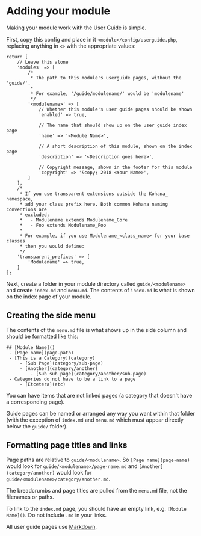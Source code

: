 # Adding your module

Making your module work with the User Guide is simple.

First, copy this config and place in it `<module>/config/userguide.php`, replacing anything in `<>` with the appropriate values:

    return [
        // Leave this alone
        'modules' => [
            /*
             * The path to this module's userguide pages, without the 'guide/'.
             *
             * For example, '/guide/modulename/' would be 'modulename'
             */
            '<modulename>' => [
                // Whether this module's user guide pages should be shown
                'enabled' => true,

                // The name that should show up on the user guide index page
                'name' => '<Module Name>',

                // A short description of this module, shown on the index page
                'description' => '<Description goes here>',

                // Copyright message, shown in the footer for this module
                'copyright' => '&copy; 2018 <Your Name>',
            ]
        ],
        /*
         * If you use transparent extensions outside the Kohana_ namespace,
         * add your class prefix here. Both common Kohana naming conventions are
         * excluded:
         *   - Modulename extends Modulename_Core
         *   - Foo extends Modulename_Foo
         *
         * For example, if you use Modulename_<class_name> for your base classes
         * then you would define:
         */
        'transparent_prefixes' => [
            'Modulename' => true,
        ]
    ];

Next, create a folder in your module directory called `guide/<modulename>` and create `index.md` and `menu.md`. The contents of `index.md` is what is shown on the index page of your module.

## Creating the side menu

The contents of the `menu.md` file is what shows up in the side column and should be formatted like this:

    ## [Module Name]()
     - [Page name](page-path)
     - [This is a Category](category)
         - [Sub Page](category/sub-page)
         - [Another](category/another)
             - [Sub sub page](category/another/sub-page)
     - Categories do not have to be a link to a page
         - [Etcetera](etc)

You can have items that are not linked pages (a category that doesn't have a corresponding page).

Guide pages can be named or arranged any way you want within that folder (with the exception of `index.md` and `menu.md` which must appear directly below the `guide/` folder).

## Formatting page titles and links

Page paths are relative to `guide/<modulename>`. So `[Page name](page-name)` would look for `guide/<modulename>/page-name.md` and `[Another](category/another)` would look for `guide/<modulename>/category/another.md`.

The breadcrumbs and page titles are pulled from the `menu.md` file, not the filenames or paths.

To link to the `index.md` page, you should have an empty link, e.g. `[Module Name]()`. Do not include `.md` in your links.

All user guide pages use [Markdown](markdown).